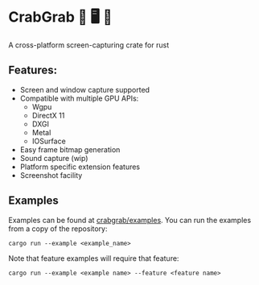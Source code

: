 # CrabGrab 🦀 🖥️ 🦀 

A cross-platform screen-capturing crate for rust

Features:
---------
- Screen and window capture supported
- Compatible with multiple GPU APIs:
    - Wgpu
    - DirectX 11
    - DXGI
    - Metal
    - IOSurface
- Easy frame bitmap generation
- Sound capture (wip)
- Platform specific extension features
- Screenshot facility

Examples
--------

Examples can be found at [crabgrab/examples](examples). You can run the examples from a copy of the repository:

`cargo run --example <example_name>`

Note that feature examples will require that feature:

`cargo run --example <example name> --feature <feature name>`